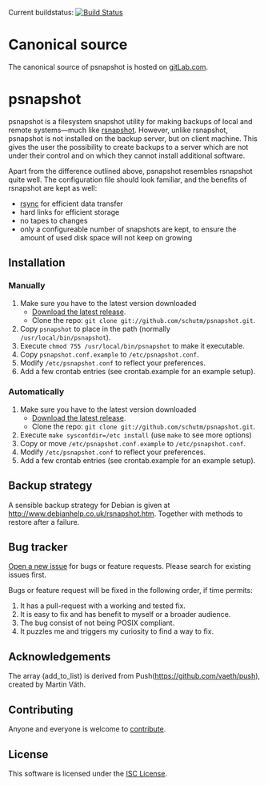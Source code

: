 Current buildstatus: [![Build Status](https://travis-ci.org/schutm/psnapshot.png)](https://travis-ci.org/schutm/psnapshot)

Canonical source
================
The canonical source of psnapshot is hosted on [gitLab.com](https://gitlab.com/schutm/psnapshot).

psnapshot
=========
psnapshot is a filesystem snapshot utility for making backups of local
and remote systems—much like [rsnapshot](http://www.rsnapshot.org/).
However, unlike rsnapshot, psnapshot is not installed on the backup
server, but on client machine. This gives the user the possibility to
create backups to a server which are not under their control and on
which they cannot install additional software.

Apart from the difference outlined above, psnapshot resembles rsnapshot
quite well. The configuration file should look familiar, and the
benefits of rsnapshot are kept as well:
  * [rsync](http://rsync.samba.org) for efficient data transfer
  * hard links for efficient storage
  * no tapes to changes
  * only a configureable number of snapshots are kept, to ensure the
    amount of used disk space will not keep on growing


Installation
------------

### Manually ###
1. Make sure you have to the latest version downloaded
     * [Download the latest release](https://github.com/schutm/psnapshot/zipball/master).
     * Clone the repo:
       `git clone git://github.com/schutm/psnapshot.git`.
2. Copy `psnapshot` to place in the path (normally
   `/usr/local/bin/psnapshot`).
3. Execute `chmod 755 /usr/local/bin/psnapshot` to make it executable.
4. Copy `psnapshot.conf.example` to `/etc/psnapshot.conf`.
5. Modify `/etc/psnapshot.conf` to reflect your preferences.
6. Add a few crontab entries (see crontab.example for an example setup).

### Automatically ###
1. Make sure you have to the latest version downloaded
     * [Download the latest release](https://github.com/schutm/psnapshot/zipball/master).
     * Clone the repo:
       `git clone git://github.com/schutm/psnapshot.git`.
2. Execute `make sysconfdir=/etc install` (use `make` to see more options)
3. Copy or move `/etc/psnapshot.conf.example` to `/etc/psnapshot.conf`.
4. Modify `/etc/psnapshot.conf` to reflect your preferences.
5. Add a few crontab entries (see crontab.example for an example setup).


Backup strategy
---------------
A sensible backup strategy for Debian is given at
http://www.debianhelp.co.uk/rsnapshot.htm. Together with methods to restore
after a failure.


Bug tracker
-----------
[Open a new issue](https://github.com/schutm/psnapshot/issues) for bugs
or feature requests. Please search for existing issues first.

Bugs or feature request will be fixed in the following order, if time
permits:

1. It has a pull-request with a working and tested fix.
2. It is easy to fix and has benefit to myself or a broader audience.
3. The bug consist of not being POSIX compliant.
4. It puzzles me and triggers my curiosity to find a way to fix.


Acknowledgements
----------------
The array (add_to_list) is derived from Push(https://github.com/vaeth/push),
created by Martin Väth.


Contributing
------------
Anyone and everyone is welcome to [contribute](CONTRIBUTING.md).


License
-------
This software is licensed under the [ISC License](LICENSE).
